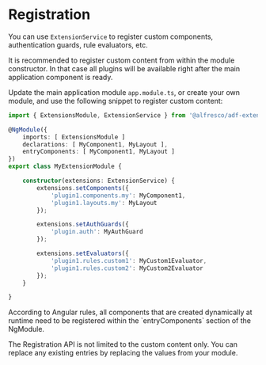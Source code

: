 # Registration

You can use `ExtensionService` to register custom components, authentication guards,
rule evaluators, etc.

It is recommended to register custom content from within the module constructor.
In that case all plugins will be available right after the main application component is ready.

Update the main application module `app.module.ts`, or create your own module,
and use the following snippet to register custom content:

```ts
import { ExtensionsModule, ExtensionService } from '@alfresco/adf-extensions';

@NgModule({
    imports: [ ExtensionsModule ]
    declarations: [ MyComponent1, MyLayout ],
    entryComponents: [ MyComponent1, MyLayout ]
})
export class MyExtensionModule {

    constructor(extensions: ExtensionService) {
        extensions.setComponents({
            'plugin1.components.my': MyComponent1,
            'plugin1.layouts.my': MyLayout
        });

        extensions.setAuthGuards({
            'plugin.auth': MyAuthGuard
        });

        extensions.setEvaluators({
            'plugin1.rules.custom1': MyCustom1Evaluator,
            'plugin1.rules.custom2': MyCustom2Evaluator
        });
    }

}
```

<p class="warning">
According to Angular rules, all components that are created dynamically at runtime
need to be registered within the `entryComponents` section of the NgModule.
</p>

The Registration API is not limited to the custom content only.
You can replace any existing entries by replacing the values from your module.
